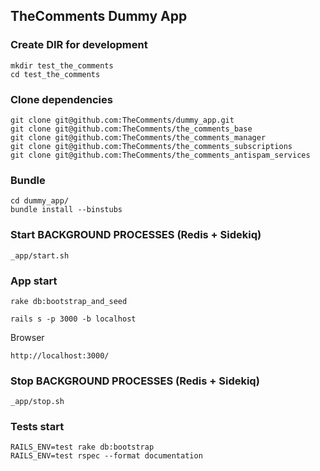 ## TheComments Dummy App

### Create DIR for development

```
mkdir test_the_comments
cd test_the_comments
```

### Clone dependencies

```
git clone git@github.com:TheComments/dummy_app.git
git clone git@github.com:TheComments/the_comments_base
git clone git@github.com:TheComments/the_comments_manager
git clone git@github.com:TheComments/the_comments_subscriptions
git clone git@github.com:TheComments/the_comments_antispam_services
```

### Bundle

```
cd dummy_app/
bundle install --binstubs
```

### Start BACKGROUND PROCESSES (Redis + Sidekiq)

```
_app/start.sh
```

### App start

```
rake db:bootstrap_and_seed

rails s -p 3000 -b localhost
```

Browser

```
http://localhost:3000/
```

### Stop BACKGROUND PROCESSES (Redis + Sidekiq)

```
_app/stop.sh
```

### Tests start

```
RAILS_ENV=test rake db:bootstrap
RAILS_ENV=test rspec --format documentation
```
